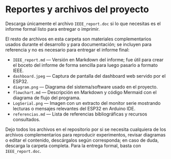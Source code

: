 # Reportes y archivos del proyecto

Descarga únicamente el archivo `IEEE_report.doc` si lo que necesitas es el informe formal listo para entregar o imprimir.

El resto de archivos en esta carpeta son materiales complementarios usados durante el desarrollo y para documentación; se incluyen para referencia y no es necesario para entregar el informe final:

- `IEEE_report.md` — Versión en Markdown del informe; fue útil para crear el boceto del informe de forma sencilla para luego pasarlo a formato IEEE.
- `dashboard.jpeg` — Captura de pantalla del dashboard web servido por el ESP32.
- `diagram.png` — Diagrama del sistema/software usado en el proyecto.
- `flowchart.md` — Descripción en Markdown y código Mermaid con el diagrama de flujo del programa.
- `LogSerial.png` — Imagen con un extracto del monitor serie mostrando lecturas o mensajes relevantes del ESP32 en Arduino IDE.
- `referencias.md` — Lista de referencias bibliográficas y recursos consultados.

Dejo todos los archivos en el repositorio por si se necesita cualquiera de los archivos complementarios para reproducir experimentos, revisar diagramas o editar el contenido, descárgalos según corresponda; en caso de duda, descarga la carpeta completa. Para la entrega formal, basta con `IEEE_report.doc`.

